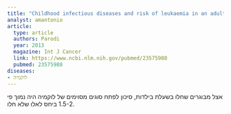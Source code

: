 ```yaml
---
title: "Childhood infectious diseases and risk of leukaemia in an adult population"
analyst: amantonio
article:
  type: article
  authors: Parodi
  year: 2013
  magazine: Int J Cancer
  link: https://www.ncbi.nlm.nih.gov/pubmed/23575988
  pubmed: 23575988
diseases:
- לוקמיה
---
```


אצל מבוגרים שחלו בשעלת בילדות, סיכון לפתח סוגים מסוימים של לוקמיה היה נמוך פי 1.5-2 ביחס לאלו שלא חלו.
